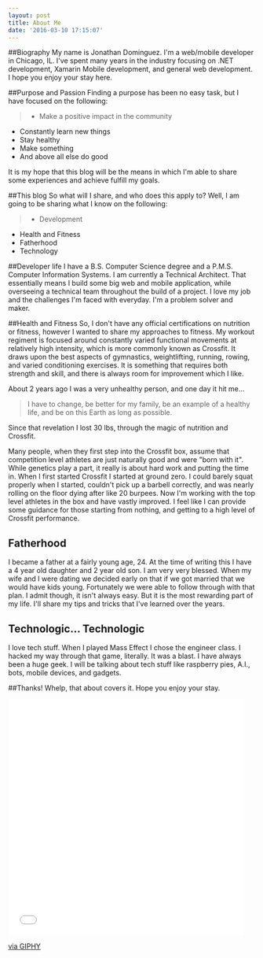 ```yaml
---
layout: post
title: About Me
date: '2016-03-10 17:15:07'
---
```


##Biography
My name is Jonathan Dominguez.  I'm a web/mobile developer in Chicago, IL.  I've spent many years in the industry focusing on .NET development, Xamarin Mobile development, and general web development.   I hope you enjoy your stay here.

##Purpose and Passion
Finding a purpose has been no easy task, but I have focused on the following:

> * Make a positive impact in the community
* Constantly learn new things
* Stay healthy
* Make something
* And above all else do good

It is my hope that this blog will be the means in which I'm able to share some experiences and achieve fulfill my goals.

##This blog
So what will I share, and who does this apply to? Well, I am going to be sharing what I know on the following:

> * Development
* Health and Fitness
* Fatherhood
* Technology
	

##Developer life
I have a B.S. Computer Science degree and a  P.M.S. Computer Information Systems.  I am currently a  Technical Architect. That essentially means I build some big web and mobile application, while overseeing a technical team throughout the build of a project.  I love my job and the challenges I'm faced with everyday. I'm a problem solver and maker.

##Health and Fitness
So, I don't have any official certifications on nutrition or fitness, however I wanted to share my approaches to fitness.  My workout regiment is focused around constantly varied functional movements at relatively high intensity, which is more commonly known as Crossfit.  It draws upon the best aspects of gymnastics, weightlifting, running, rowing, and varied conditioning exercises. It is something that requires both strength and skill, and there is always room for improvement which I like. 

About 2 years ago I was a very unhealthy person, and one day it hit me...
>I have to change, be better for my family, be an example of a healthy life, and be on this Earth as long as possible.

Since that revelation I lost 30 lbs, through the magic of nutrition and Crossfit.  

Many people, when they first step into the Crossfit box, assume that competition level athletes are just naturally good and were "born with it".  While genetics play a part, it really is about hard work and putting the time in.  When I first started Crossfit I started at ground zero.  I could barely squat properly when I started, couldn't pick up a barbell correctly, and was nearly rolling on the floor dying after like 20 burpees.  Now I'm working with the top level athletes in the box and have vastly improved.  I feel like I can provide some guidance for those starting from nothing, and getting to a high level of Crossfit performance.

## Fatherhood
I became a father at a fairly young age, 24.  At the time of writing this I have a 4 year old daughter and 2 year old son.  I am very very blessed.  When my wife and I were dating we decided early on that if we got married that we would have kids young.  Fortunately we were able to follow through with that plan. I admit though, it isn't always easy.  But it is the most rewarding part of my life.  I'll share my tips and tricks that I've learned over the years.

## Technologic… Technologic
I love tech stuff.  When I played Mass Effect I chose the engineer class.  I hacked my way through that game, literally.  It was a blast.  I have always been a huge geek.  I will be talking about tech stuff like raspberry pies, A.I., bots, mobile devices, and gadgets.

##Thanks!
Whelp, that about covers it. Hope you enjoy your stay.

<iframe src="//giphy.com/embed/UWFfiDzt6qIh2?html5=true" width="480" height="480" frameBorder="0" class="giphy-embed" allowFullScreen></iframe><p><a href="http://giphy.com/gifs/game-of-thrones-got-UWFfiDzt6qIh2">via GIPHY</a></p>